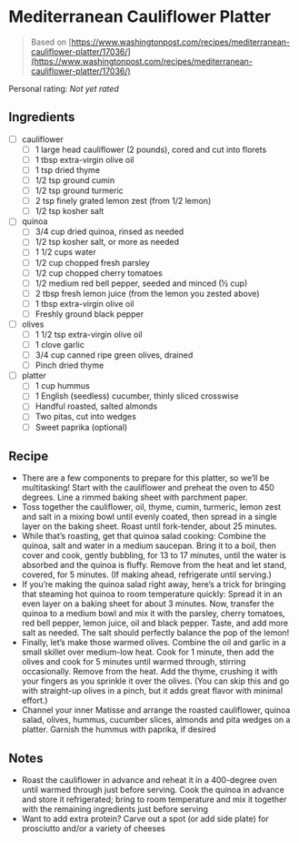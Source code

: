 <!-- Needs Manual Review -->

# Mediterranean Cauliflower Platter

> Based on [https://www.washingtonpost.com/recipes/mediterranean-cauliflower-platter/17036/](https://www.washingtonpost.com/recipes/mediterranean-cauliflower-platter/17036/)

<!-- {cts} rating=0; (User can specify rating on scale of 1-5) -->
Personal rating: *Not yet rated*
<!-- {cte} -->

<!-- {cts} name_image=None; (User can specify image name) -->
<!-- TODO: Capture image -->
<!-- {cte} -->

## Ingredients

* [ ] cauliflower
    * [ ] 1 large head cauliflower (2 pounds), cored and cut into florets
    * [ ] 1 tbsp extra-virgin olive oil
    * [ ] 1 tsp dried thyme
    * [ ] 1/2 tsp ground cumin
    * [ ] 1/2 tsp ground turmeric
    * [ ] 2 tsp finely grated lemon zest (from 1/2 lemon)
    * [ ] 1/2 tsp kosher salt
* [ ] quinoa
    * [ ] 3/4 cup dried quinoa, rinsed as needed
    * [ ] 1/2 tsp kosher salt, or more as needed
    * [ ] 1 1/2 cups water
    * [ ] 1/2 cup chopped fresh parsley
    * [ ] 1/2 cup chopped cherry tomatoes
    * [ ] 1/2 medium red bell pepper, seeded and minced (½ cup)
    * [ ] 2 tbsp fresh lemon juice (from the lemon you zested above)
    * [ ] 1 tbsp extra-virgin olive oil
    * [ ] Freshly ground black pepper
* [ ] olives
    * [ ] 1 1/2 tsp extra-virgin olive oil
    * [ ] 1 clove garlic
    * [ ] 3/4 cup canned ripe green olives, drained
    * [ ] Pinch dried thyme
* [ ] platter
    * [ ] 1 cup hummus
    * [ ] 1 English (seedless) cucumber, thinly sliced crosswise
    * [ ] Handful roasted, salted almonds
    * [ ] Two pitas, cut into wedges
    * [ ] Sweet paprika (optional)

## Recipe

* There are a few components to prepare for this platter, so we’ll be multitasking! Start with the cauliflower and preheat the oven to 450 degrees. Line a rimmed baking sheet with parchment paper.
* Toss together the cauliflower, oil, thyme, cumin, turmeric, lemon zest and salt in a mixing bowl until evenly coated, then spread in a single layer on the baking sheet. Roast until fork-tender, about 25 minutes.
* While that’s roasting, get that quinoa salad cooking: Combine the quinoa, salt and water in a medium saucepan. Bring it to a boil, then cover and cook, gently bubbling, for 13 to 17 minutes, until the water is absorbed and the quinoa is fluffy. Remove from the heat and let stand, covered, for 5 minutes. (If making ahead, refrigerate until serving.)
* If you’re making the quinoa salad right away, here’s a trick for bringing that steaming hot quinoa to room temperature quickly: Spread it in an even layer on a baking sheet for about 3 minutes. Now, transfer the quinoa to a medium bowl and mix it with the parsley, cherry tomatoes, red bell pepper, lemon juice, oil and black pepper. Taste, and add more salt as needed. The salt should perfectly balance the pop of the lemon!
* Finally, let’s make those warmed olives. Combine the oil and garlic in a small skillet over medium-low heat. Cook for 1 minute, then add the olives and cook for 5 minutes until warmed through, stirring occasionally. Remove from the heat. Add the thyme, crushing it with your fingers as you sprinkle it over the olives. (You can skip this and go with straight-up olives in a pinch, but it adds great flavor with minimal effort.)
* Channel your inner Matisse and arrange the roasted cauliflower, quinoa salad, olives, hummus, cucumber slices, almonds and pita wedges on a platter. Garnish the hummus with paprika, if desired

## Notes

* Roast the cauliflower in advance and reheat it in a 400-degree oven until warmed through just before serving. Cook the quinoa in advance and store it refrigerated; bring to room temperature and mix it together with the remaining ingredients just before serving
* Want to add extra protein? Carve out a spot (or add side plate) for prosciutto and/or a variety of cheeses
